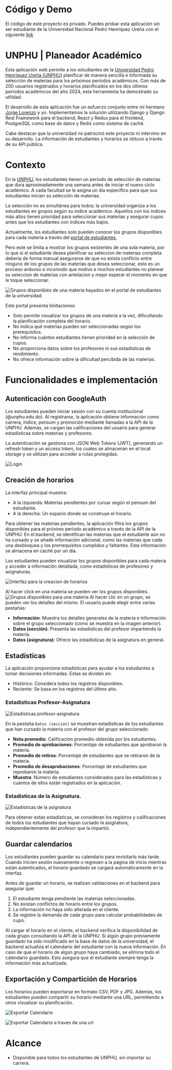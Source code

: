 # Código y Demo
El código de este proyecto es privado. Puedes probar esta aplicación sin ser estudiante de la Universidad Nacional Pedro Henríquez Ureña con el siguiente [link](https://unphu-planeador-calendario-academico.onrender.com/pages?TEST=true)

# UNPHU | Planeador Académico
Esta aplicación web permite a los estudiantes de la [Universidad Pedro Henríquez Ureña (UNPHU)](https://unphu.edu.do) planificar de manera sencilla e informada su selección de materias para los próximos períodos académicos. Con más de 200 usuarios registrados y horarios planificados en los dos últimos períodos académicos del año 2024, esta herramienta ha demostrado su utilidad.

El desarrollo de esta aplicación fue un esfuerzo conjunto entre mi hermano [Jorge Lorenzo](https://www.linkedin.com/in/jorge-lorenzo-aa79042a7/) y yo. Implementamos la solución utilizando Django y Django Rest Framework para el backend, React y Redux para el frontend, PostgreSQL como base de datos y Redis como sistema de caché.

Cabe destacar que la universidad no patrocinó este proyecto ni intervino en su desarrollo. La información de estudiantes y horarios se obtuvo a través de su API pública.

# Contexto
En la [UNPHU](https://unphu.edu.do), los estudiantes tienen un período de selección de materias que dura aproximadamente una semana antes de iniciar el nuevo ciclo académico. A cada facultad se le asigna un día específico para que sus estudiantes inicien su selección de materias.

La selección no es simultánea para todos; la universidad organiza a los estudiantes en grupos según su índice académico. Aquellos con los índices más altos tienen prioridad para seleccionar sus materias y asegurar cupos antes que los estudiantes con índices más bajos.

Actualmente, los estudiantes solo pueden conocer los grupos disponibles para cada materia a través del [portal de estudiantes](https://estudiantes.unphusist.edu.do), 

Pero este se limita a mostrar los grupos existentes de una sola materia, por lo que
si el estudiante desea planificar su seleccion de materias completa deberia de forma manual asegurarse de que no exista conflicto entre ninguno de los grupos de las
materias que desea seleccionar, esto es un proceso arduoso e incomodo que motiva a muchos estudiantes no planear su seleccion de materias con antelacion y mejor esperar el momento en que le toque seleccionar.

![Grupos disponibles de una materia hayados en el portal de estudiantes de la universidad](assets/portal_de_estudiantes.png)

Este portal presenta limitaciones:
- Solo permite visualizar los grupos de una materia a la vez, dificultando la planificación completa del horario.
- No indica qué materias pueden ser seleccionadas según los prerequisitos.
- No informa cuántos estudiantes tienen prioridad en la selección de cupos.
- No proporciona datos sobre los profesores ni sus estadísticas de rendimiento.
- No ofrece información sobre la dificultad percibida de las materias.

# Funcionalidades e implementación

## Autenticación con GoogleAuth
Los estudiantes pueden iniciar sesión con su cuenta institucional (@unphu.edu.do). Al registrarse, la aplicación obtiene información como carrera, índice, pensum y promoción mediante llamadas a la API de la UNPHU. Además, se cargan las calificaciones del usuario para generar estadísticas sobre materias y profesores.

La autenticación se gestiona con JSON Web Tokens (JWT), generando un refresh token y un access token, los cuales se almacenan en el local storage y se utilizan para acceder a rutas protegidas.

![Login](assets/login.png)

## Creación de horarios
La interfaz principal muestra:
- A la izquierda: Materias pendientes por cursar según el pensum del estudiante.
- A la derecha: Un espacio donde se construye el horario.

Para obtener las materias pendientes, la aplicación filtra los grupos disponibles para el próximo período académico a través de la API de la UNPHU. En el backend, se identifican las materias que el estudiante aún no ha cursado y se añade información adicional, como las materias que cada una desbloquea y los prerrequisitos cumplidos y faltantes. Esta información se almacena en caché por un día.

Los estudiantes pueden visualizar los grupos disponibles para cada materia y acceder a información detallada, como estadísticas de profesores y asignaturas.

![Interfaz para la creacion de horarios](assets/1.png)

Al hacer click en una materia se pueden ver los grupos disponibles.
![Grupos disponibles para una materia](assets/2.png)
Al hacer clic en un grupo, se pueden ver los detalles del mismo. El usuario puede elegir entre varias pestañas:

- **Información**: Muestra los detalles generales de la materia e información sobre el grupo seleccionado (como se muestra en la imagen anterior).
- **Datos (sección)**: Presenta las estadísticas del profesor impartiendo la materia.
- **Datos (asignatura)**: Ofrece las estadísticas de la asignatura en general.


## Estadísticas
La aplicación proporciona estadísticas para ayudar a los estudiantes a tomar decisiones informadas. Estas se dividen en:
- Histórico: Considera todos los registros disponibles.
- Reciente: Se basa en los registros del último año.

### Estadisticas Profesor-Asignatura
![Estadisticas profesor-asignatura](assets/5.png)

En la pestaña `Datos (sección)` se muestran estadísticas de los estudiantes que han cursado la materia con el profesor del grupo seleccionado:

- **Nota promedio**: Calificación promedio obtenida por los estudiantes.
- **Promedio de aprobaciones**: Porcentaje de estudiantes que aprobaron la materia.
- **Promedio de retiros**: Porcentaje de estudiantes que se retiraron de la materia.
- **Promedio de desaprobaciones**: Porcentaje de estudiantes que reprobaron la materia.
- **Muestra**: Número de estudiantes considerados para las estadísticas y cuántos de ellos están registrados en la aplicación.

### Estadisticas de la Asignatura.
![Estadisticas de la asignatura](assets/datos_asignatura.png)

Para obtener estas estadísticas, se consideran los registros y calificaciones de todos los estudiantes que hayan cursado la asignatura, independientemente del profesor que la impartió.

## Guardar calendarios
Los estudiantes pueden guardar su calendario para revisitarlo más tarde. Cuando inicien sesión nuevamente o regresen a la página de inicio mientras están autenticados, el horario guardado se cargará automáticamente en la interfaz.

Antes de guardar un horario, se realizan validaciones en el backend para asegurar que:
1. El estudiante tenga pendiente las materias seleccionadas.
2. No existan conflictos de horario entre los grupos.
3. La información no haya sido alterada en el cliente.
4. Se registre la demanda de cada grupo para calcular probabilidades de cupo.

Al cargar el horario en el cliente, el backend verifica la disponibilidad de cada grupo consultando la API de la UNPHU. Si algún grupo previamente guardado ha sido modificado en la base de datos de la universidad, el backend actualiza el calendario del estudiante con la nueva información. En caso de que el horario de algún grupo haya cambiado, se elimina todo el calendario guardado. Esto asegura que el estudiante siempre tenga la información más actualizada.


## Exportación y Compartición de Horarios
Los horarios pueden exportarse en formato CSV, PDF y JPG. Además, los estudiantes pueden compartir su horario mediante una URL, permitiendo a otros visualizar su planificación.

![Exportar Calendario](assets/exportar_calendario.png)

![Exportar Calendario a traves de una url](assets/4.png)


# Alcance

- Disponible para todos los estudiantes de UNPHU, sin importar su carrera.

